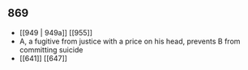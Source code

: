 ## 869
- [[949 | 949a]] [[955]] 
- A, a fugitive from justice with a price on his head, prevents B from committing suicide
- [[641]] [[647]] 

